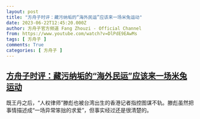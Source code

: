 ```yaml
---
layout: post
title: "方舟子时评：藏污纳垢的“海外民运”应该来一场米兔运动"
date: 2023-06-22T12:45:20.000Z
author: 方舟子官方频道 Fang Zhouzi - Official Channel
from: https://www.youtube.com/watch?v=DlPdE9EAwMs
tags: [ 方舟子 ]
comments: True
categories: [ 方舟子 ]
---
```

<!--1687437920000-->
[方舟子时评：藏污纳垢的“海外民运”应该来一场米兔运动](https://www.youtube.com/watch?v=DlPdE9EAwMs)
------

<div>
既王丹之后，“人权律师”滕彪也被台湾出生的香港记者指控图谋不轨。滕彪虽然把事情描述成“一场异常笨拙的求爱”，但事实经过还是很清楚的。
</div>
